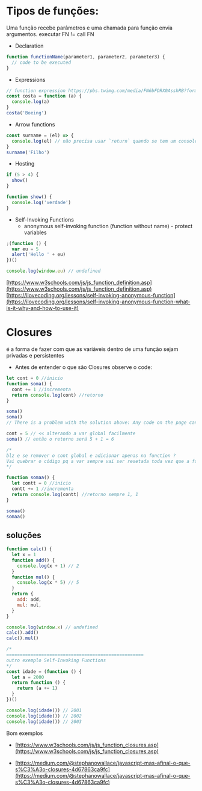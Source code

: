 # Tipos de funções:

Uma função recebe parâmetros e uma chamada para função envia argumentos.
executar FN != call FN

- Declaration

```js
function functionName(parameter1, parameter2, parameter3) {
  // code to be executed
}
```

- Expressions

```js
// function expression https://pbs.twimg.com/media/FN6bFDRX0AsshRB?format=jpg
const costa = function (a) {
  console.log(a)
}
costa('Boeing')
```

- Arrow functions

```js
const surname = (el) => {
  console.log(el) // não precisa usar `return` quando se tem um console.
}
surname('Filho')
```

- Hosting

```js
if (5 > 4) {
  show()
}

function show() {
  console.log('verdade')
}
```

- Self-Invoking Functions
  - anonymous self-invoking function (function without name) - protect variables

```js
;(function () {
  var eu = 5
  alert('Hello ' + eu)
})()

console.log(window.eu) // undefined
```

[https://www.w3schools.com/js/js_function_definition.asp](https://www.w3schools.com/js/js_function_definition.asp)  
[https://ilovecoding.org/lessons/self-invoking-anonymous-function](https://ilovecoding.org/lessons/self-invoking-anonymous-function-what-is-it-why-and-how-to-use-it)

# Closures

é a forma de fazer com que as variáveis dentro de uma função sejam privadas e persistentes

- Antes de entender o que são Closures observe o code:

```js
let cont = 0 //inicio
function soma() {
  cont += 1 //incrementa
  return console.log(cont) //retorno
}

soma()
soma()
// There is a problem with the solution above: Any code on the page can change the counter, without calling add().

cont = 5 // << alterando a var global facilmente
soma() // então o retorno será 5 + 1 = 6

/*
blz e se remover o cont global e adicionar apenas na function ?
Vai quebrar o código pq a var sempre vai ser resetada toda vez que a funcao for chamada:
*/

function somaa() {
  let contt = 0 //inicio
  contt += 1 //incrementa
  return console.log(contt) //retorno sempre 1, 1
}

somaa()
somaa()
```

## soluções

```js
function calc() {
  let x = 1
  function add() {
    console.log(x + 1) // 2
  }
  function mul() {
    console.log(x * 5) // 5
  }
  return {
    add: add,
    mul: mul,
  }
}

console.log(window.x) // undefined
calc().add()
calc().mul()

/* 
===================================================
outro exemplo Self-Invoking Functions
*/
const idade = (function () {
  let a = 2000
  return function () {
    return (a += 1)
  }
})()

console.log(idade()) // 2001
console.log(idade()) // 2002
console.log(idade()) // 2003
```

Bom exemplos

- [https://www.w3schools.com/js/js_function_closures.asp](https://www.w3schools.com/js/js_function_closures.asp)

- [https://medium.com/@stephanowallace/javascript-mas-afinal-o-que-s%C3%A3o-closures-4d67863ca9fc](https://medium.com/@stephanowallace/javascript-mas-afinal-o-que-s%C3%A3o-closures-4d67863ca9fc)
